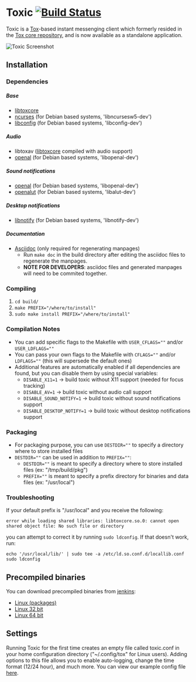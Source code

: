# Toxic [![Build Status](https://travis-ci.org/Tox/toxic.png?branch=master)](https://travis-ci.org/Tox/toxic)
Toxic is a [Tox](https://tox.im)-based instant messenging client which formerly resided in the [Tox core repository](https://github.com/irungentoo/toxcore), and is now available as a standalone application.

![Toxic Screenshot](https://i.imgur.com/san99Z2.png "Home Screen")

## Installation

### Dependencies
##### Base
* [libtoxcore](https://github.com/irungentoo/toxcore)
* [ncurses](https://www.gnu.org/software/ncurses) (for Debian based systems, 'libncursesw5-dev')
* [libconfig](http://www.hyperrealm.com/libconfig) (for Debian based systems, 'libconfig-dev')

##### Audio
* libtoxav ([libtoxcore](https://github.com/irungentoo/toxcore) compiled with audio support)
* [openal](http://openal.org) (for Debian based systems, 'libopenal-dev')

##### Sound notifications
* [openal](http://openal.org) (for Debian based systems, 'libopenal-dev')
* [openalut](http://openal.org) (for Debian based systems, 'libalut-dev')

##### Desktop notifications
* [libnotify](https://developer.gnome.org/libnotify) (for Debian based systems, 'libnotify-dev')

##### Documentation
* [Asciidoc](http://asciidoc.org/index.html) (only required for regenerating manpages)
  * Run `make doc` in the build directory after editing the asciidoc files to regenerate the manpages.
  * **NOTE FOR DEVELOPERS**: asciidoc files and generated manpages will need to be commited together.

### Compiling
1. `cd build/`
2. `make PREFIX="/where/to/install"`
3. `sudo make install PREFIX="/where/to/install"`

### Compilation Notes
* You can add specific flags to the Makefile with `USER_CFLAGS=""` and/or `USER_LDFLAGS=""`
* You can pass your own flags to the Makefile with `CFLAGS=""` and/or `LDFLAGS=""` (this will supersede the default ones)
* Additional features are automatically enabled if all dependencies are found, but you can disable them by using special variables:
  * `DISABLE_X11=1` → build toxic without X11 support (needed for focus tracking)
  * `DISABLE_AV=1` → build toxic without audio call support
  * `DISABLE_SOUND_NOTIFY=1` → build toxic without sound notifications support
  * `DISABLE_DESKTOP_NOTIFY=1` → build toxic without desktop notifications support

### Packaging
* For packaging purpose, you can use `DESTDIR=""` to specify a directory where to store installed files
* `DESTDIR=""` can be used in addition to `PREFIX=""`:
  * `DESTDIR=""` is meant to specify a directory where to store installed files (ex: "/tmp/build/pkg")
  * `PREFIX=""` is meant to specify a prefix directory for binaries and data files (ex: "/usr/local")

### Troubleshooting
If your default prefix is "/usr/local" and you receive the following:
```
error while loading shared libraries: libtoxcore.so.0: cannot open shared object file: No such file or directory
```
you can attempt to correct it by running `sudo ldconfig`. If that doesn't work, run:
```
echo '/usr/local/lib/' | sudo tee -a /etc/ld.so.conf.d/locallib.conf
sudo ldconfig
```

## Precompiled binaries
You can download precompiled binaries from [jenkins](https://jenkins.libtoxcore.so):
* [Linux (packages)](https://wiki.tox.im/Binaries#Linux)
* [Linux 32 bit](https://jenkins.libtoxcore.so/job/toxic_linux_i386/lastSuccessfulBuild/artifact/toxic_linux_i386.tar.xz)
* [Linux 64 bit](https://jenkins.libtoxcore.so/job/toxic_linux_amd64/lastSuccessfulBuild/artifact/toxic_linux_amd64.tar.xz)

## Settings
Running Toxic for the first time creates an empty file called toxic.conf in your home configuration directory ("~/.config/tox" for Linux users). Adding options to this file allows you to enable auto-logging, change the time format (12/24 hour), and much more.
You can view our example config file [here](misc/toxic.conf.example).

